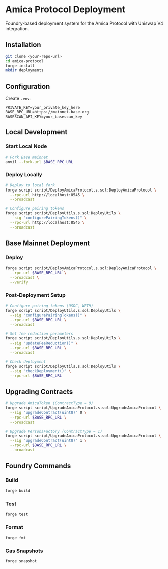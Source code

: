 # Amica Protocol Deployment

Foundry-based deployment system for the Amica Protocol with Uniswap V4 integration.

## Installation

```bash
git clone <your-repo-url>
cd amica-protocol
forge install
mkdir deployments
```

## Configuration

Create `.env`:

```env
PRIVATE_KEY=your_private_key_here
BASE_RPC_URL=https://mainnet.base.org
BASESCAN_API_KEY=your_basescan_key
```

## Local Development

### Start Local Node
```bash
# Fork Base mainnet
anvil --fork-url $BASE_RPC_URL
```

### Deploy Locally
```bash
# Deploy to local fork
forge script script/DeployAmicaProtocol.s.sol:DeployAmicaProtocol \
  --rpc-url http://localhost:8545 \
  --broadcast

# Configure pairing tokens
forge script script/DeployUtils.s.sol:DeployUtils \
  --sig "configurePairingTokens()" \
  --rpc-url http://localhost:8545 \
  --broadcast
```

## Base Mainnet Deployment

### Deploy
```bash
forge script script/DeployAmicaProtocol.s.sol:DeployAmicaProtocol \
  --rpc-url $BASE_RPC_URL \
  --broadcast \
  --verify
```

### Post-Deployment Setup
```bash
# Configure pairing tokens (USDC, WETH)
forge script script/DeployUtils.s.sol:DeployUtils \
  --sig "configurePairingTokens()" \
  --rpc-url $BASE_RPC_URL \
  --broadcast

# Set fee reduction parameters
forge script script/DeployUtils.s.sol:DeployUtils \
  --sig "updateFeeReduction()" \
  --rpc-url $BASE_RPC_URL \
  --broadcast

# Check deployment
forge script script/DeployUtils.s.sol:DeployUtils \
  --sig "checkDeployment()" \
  --rpc-url $BASE_RPC_URL
```

## Upgrading Contracts

```bash
# Upgrade AmicaToken (ContractType = 0)
forge script script/UpgradeAmicaProtocol.s.sol:UpgradeAmicaProtocol \
  --sig "upgradeContract(uint8)" 0 \
  --rpc-url $BASE_RPC_URL \
  --broadcast

# Upgrade PersonaFactory (ContractType = 1)
forge script script/UpgradeAmicaProtocol.s.sol:UpgradeAmicaProtocol \
  --sig "upgradeContract(uint8)" 1 \
  --rpc-url $BASE_RPC_URL \
  --broadcast
```

## Foundry Commands

### Build
```bash
forge build
```

### Test
```bash
forge test
```

### Format
```bash
forge fmt
```

### Gas Snapshots
```bash
forge snapshot
```
